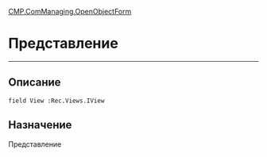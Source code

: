 ﻿---
Link: CMP.ComManaging.OpenObjectForm.@View
---

<!---  Навигация
[Имя проекта](#) :
-->
[CMP.ComManaging.OpenObjectForm](Default)

# Представление
---

## Описание

    field View :Rec.Views.IView

<!--
## Аргументы{#Args}

### Аргумент1

Описание аргумента 1
-->

## Назначение

Представление

<!--
## Пример

    MP.ComManaging.OpenObjectForm.View...
-->

